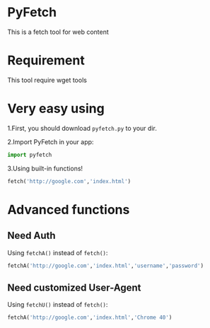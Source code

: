 # PyFetch
This is a fetch tool for web content
# Requirement
This tool require wget tools 
# Very easy using
1.First, you should download ```pyfetch.py``` to your dir.

2.Import PyFetch in your app: 
```python
import pyfetch 
```

3.Using built-in functions!
```python
fetch('http://google.com','index.html')
```
# Advanced functions
## Need Auth
Using ```fetchA()``` instead of ```fetch()```:
```python
fetchA('http://google.com','index.html','username','password')
```
## Need customized User-Agent
Using ```fetchU()``` instead of ```fetch()```:
```python
fetchA('http://google.com','index.html','Chrome 40')
```
